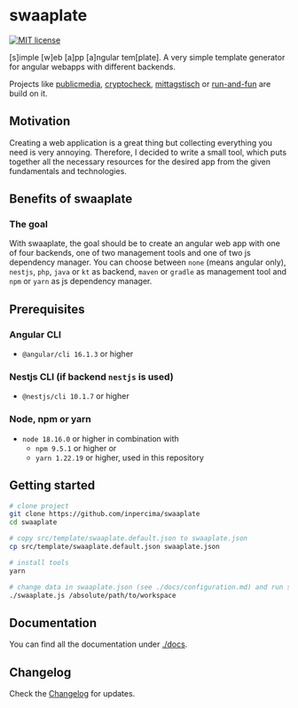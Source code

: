 # swaaplate

[![MIT license](https://img.shields.io/badge/license-MIT-blue.svg)](./LICENSE.md)

[s]imple [w]eb [a]pp [a]ngular tem[plate]. A very simple template generator for angular webapps with different backends.

Projects like [publicmedia](https://github.com/inpercima/publicmedia), [cryptocheck](https://github.com/inpercima/cryptocheck), [mittagstisch](https://github.com/inpercima/mittagstisch) or [run-and-fun](https://github.com/inpercima/run-and-fun) are build on it.

## Motivation

Creating a web application is a great thing but collecting everything you need is very annoying.
Therefore, I decided to write a small tool, which puts together all the necessary resources for the desired app from the given fundamentals and technologies.

## Benefits of swaaplate

### The goal

With swaaplate, the goal should be to create an angular web app with one of four backends, one of two management tools and one of two js dependency manager.
You can choose between `none` (means angular only), `nestjs`, `php`, `java` or `kt` as backend, `maven` or `gradle` as management tool and `npm` or `yarn` as js dependency manager.

## Prerequisites

### Angular CLI

* `@angular/cli 16.1.3` or higher

### Nestjs CLI (if backend `nestjs` is used)

* `@nestjs/cli 10.1.7` or higher

### Node, npm or yarn

* `node 18.16.0` or higher in combination with
  * `npm 9.5.1` or higher or
  * `yarn 1.22.19` or higher, used in this repository

## Getting started

```bash
# clone project
git clone https://github.com/inpercima/swaaplate
cd swaaplate

# copy src/template/swaaplate.default.json to swaaplate.json
cp src/template/swaaplate.default.json swaaplate.json

# install tools
yarn

# change data in swaaplate.json (see ./docs/configuration.md) and run swaaplate with one argument for the workspace path
./swaaplate.js /absolute/path/to/workspace
```

## Documentation

You can find all the documentation under [./docs](./docs/index.md).

## Changelog

Check the [Changelog](./CHANGELOG.md) for updates.
